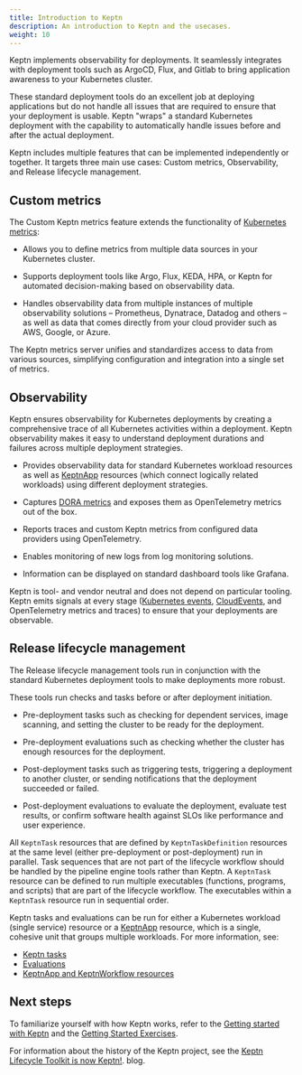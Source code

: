 ```yaml
---
title: Introduction to Keptn
description: An introduction to Keptn and the usecases.
weight: 10
---
```


Keptn implements observability for deployments.
It seamlessly integrates with deployment tools
such as ArgoCD, Flux, and Gitlab
to bring application awareness to your Kubernetes cluster.

These standard deployment tools
do an excellent job at deploying applications
but do not handle all issues
that are required to ensure that your deployment is usable.
Keptn "wraps" a standard Kubernetes deployment
with the capability to automatically handle issues
before and after the actual deployment.

Keptn includes multiple features
that can be implemented independently or together.
It targets three main use cases:
Custom metrics, Observability, and Release lifecycle management.

## Custom metrics

The Custom Keptn metrics feature extends the functionality of
[Kubernetes metrics](https://kubernetes.io/docs/concepts/cluster-administration/system-metrics/):

* Allows you to define metrics
  from multiple data sources in your Kubernetes cluster.

* Supports deployment tools like Argo, Flux, KEDA, HPA, or
  Keptn for automated decision-making based on observability data.

* Handles observability data from multiple instances
  of multiple observability solutions
  – Prometheus, Dynatrace, Datadog and others –
  as well as data that comes directly from your cloud provider
  such as AWS, Google, or Azure.

The Keptn metrics server unifies and standardizes
access to data from various sources,
simplifying configuration and integration into a single set of metrics.

## Observability

Keptn ensures observability for Kubernetes deployments
by creating a comprehensive trace
of all Kubernetes activities within a deployment.
Keptn observability makes it easy to understand
deployment durations and failures across multiple deployment strategies.

* Provides observability data for standard Kubernetes workload resources
  as well as
  [KeptnApp](https://lifecycle.keptn.sh/docs/yaml-crd-ref/app/)
  resources (which connect logically related workloads)
  using different deployment strategies.

* Captures
  [DORA metrics](../implementing/dora/)
  and exposes them as OpenTelemetry metrics out of the box.

* Reports traces and custom Keptn metrics from configured data providers
   using OpenTelemetry.

* Enables monitoring of new logs from log monitoring solutions.

* Information can be displayed on standard dashboard tools
  like Grafana.

Keptn is tool- and vendor neutral
and does not depend on particular tooling.
Keptn emits signals at every stage
([Kubernetes events](https://kubernetes.io/docs/reference/kubernetes-api/cluster-resources/event-v1/),
[CloudEvents](https://cloudevents.io/), and
OpenTelemetry metrics and traces)
to ensure that your deployments are observable.

## Release lifecycle management

The Release lifecycle management tools run in conjunction
with the standard Kubernetes deployment tools
to make deployments more robust.

These tools run checks and tasks before or after deployment initiation.

* Pre-deployment tasks such as checking for dependent services,
  image scanning, and setting the cluster to be ready for the deployment.

* Pre-deployment evaluations such as checking whether the cluster
  has enough resources for the deployment.

* Post-deployment tasks such as triggering tests,
  triggering a deployment to another cluster,
  or sending notifications that the deployment succeeded or failed.

* Post-deployment evaluations to evaluate the deployment,
  evaluate test results,
  or confirm software health against SLOs
  like performance and user experience.

All `KeptnTask` resources that are defined by `KeptnTaskDefinition` resources
at the same level (either pre-deployment or post-deployment) run in parallel.
Task sequences that are not part of the lifecycle workflow
should be handled by the pipeline engine tools rather than Keptn.
A `KeptnTask` resource can be defined to run multiple executables
(functions, programs, and scripts)
that are part of the lifecycle workflow.
The executables within a `KeptnTask` resource
run in sequential order.

Keptn tasks and evaluations can be run
for either a Kubernetes workload (single service) resource
or a
[KeptnApp](../yaml-crd-ref/app.md) resource,
which is a single, cohesive unit that groups multiple workloads.
For more information, see:

* [Keptn tasks](../implementing/tasks)
* [Evaluations](../implementing/evaluations.md)
* [KeptnApp and KeptnWorkflow resources](../architecture/keptn-apps)

## Next steps

To familiarize yourself with how Keptn works, refer to the
[Getting started with Keptn](../getting-started/)
and the
[Getting Started Exercises](https://lifecycle.keptn.sh/docs/getting-started/).

For information about the history of the Keptn project,
see the
[Keptn Lifecycle Toolkit is now Keptn!](https://medium.com/keptn/keptn-lifecycle-toolkit-is-now-keptn-e0812217bf46).
blog.
